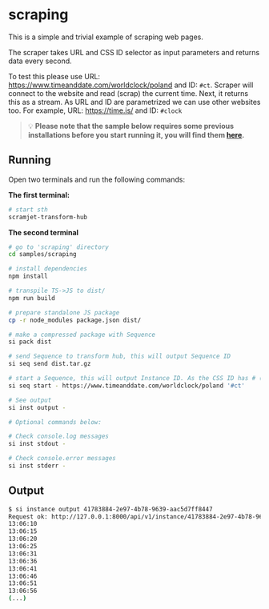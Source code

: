 # scraping

This is a simple and trivial example of scraping web pages.

The scraper takes URL and CSS ID selector as input parameters and returns data every second.

To test this please use URL: <https://www.timeanddate.com/worldclock/poland> and ID: `#ct`. Scraper will connect to the website and read (scrap) the current time. Next, it returns this as a stream.
As URL and ID are parametrized we can use other websites too. For example, URL: <https://time.is/> and ID: `#clock`

> 💡 **Please note that the sample below requires some previous installations before you start running it, you will find them [here](../../README.md#3-install-scramjet-transform-hub).**

## Running

Open two terminals and run the following commands:

**The first terminal:**

```bash
# start sth
scramjet-transform-hub
```

**The second terminal**

```bash
# go to 'scraping' directory
cd samples/scraping

# install dependencies
npm install

# transpile TS->JS to dist/
npm run build

# prepare standalone JS package
cp -r node_modules package.json dist/

# make a compressed package with Sequence
si pack dist

# send Sequence to transform hub, this will output Sequence ID
si seq send dist.tar.gz

# start a Sequence, this will output Instance ID. As the CSS ID has # (hash) sign surround it with quotes:
si seq start - https://www.timeanddate.com/worldclock/poland '#ct'

# See output
si inst output -

# Optional commands below:

# Check console.log messages
si inst stdout -

# Check console.error messages
si inst stderr -
```

## Output

```bash
$ si instance output 41783884-2e97-4b78-9639-aac5d7ff8447
Request ok: http://127.0.0.1:8000/api/v1/instance/41783884-2e97-4b78-9639-aac5d7ff8447/output status: 200 OK
13:06:10
13:06:15
13:06:20
13:06:25
13:06:31
13:06:36
13:06:41
13:06:46
13:06:51
13:06:56
(...)
```
